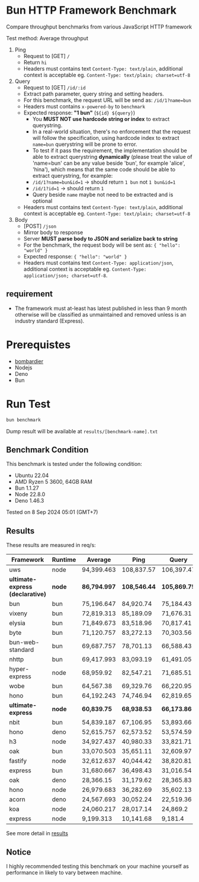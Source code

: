 # Bun HTTP Framework Benchmark

Compare throughput benchmarks from various JavaScript HTTP framework

Test method: Average throughput

1. Ping
    - Request to [GET] `/`
    - Return `hi`
    - Headers must contains text `Content-Type: text/plain`, additional context is acceptable eg. `Content-Type: text/plain; charset=utf-8`
2. Query
    - Request to [GET] `/id/:id`
    - Extract path parameter, query string and setting headers.
    - For this benchmark, the request URL will be send as: `/id/1?name=bun`
    - Headers must contains `x-powered-by` to `benchmark`
    - Expected response: **"1 bun"** (`${id} ${query}`)
        - You **MUST NOT use hardcode string or index** to extract querystring.
        - In a real-world situation, there's no enforcement that the request will follow the specification, using hardcode index to extract `name=bun` querystring will be prone to error.
        - To test if it pass the requirement, the implementation should be able to extract querystring **dynamically** (please treat the value of 'name=bun' can be any value beside 'bun', for example 'alice', 'hina'), which means that the same code should be able to extract querystring, for example:
        - `/id/1?name=bun&id=1` -> should return `1 bun` not `1 bun&id=1`
        - `/id/1?id=1` -> should return `1 `
        - Query beside `name` maybe not need to be extracted and is optional
    - Headers must contains text `Content-Type: text/plain`, additional context is acceptable eg. `Content-Type: text/plain; charset=utf-8`
3. Body
    - [POST] `/json`
    - Mirror body to response
    - Server **MUST parse body to JSON and serialize back to string**
    - For the benchmark, the request body will be sent as: `{ "hello": "world" }`
    - Expected response: `{ "hello": "world" }`
    - Headers must contains text `Content-Type: application/json`, additional context is acceptable eg. `Content-Type: application/json; charset=utf-8`.

## requirement

-   The framework must at-least has latest published in less than 9 month otherwise will be classified as unmaintained and removed unless is an industry standard (Express).

# Prerequistes

-   [bombardier](https://github.com/codesenberg/bombardier)
-   Nodejs
-   Deno
-   Bun

# Run Test

```typescript
bun benchmark
```

Dump result will be available at `results/[benchmark-name].txt`

## Benchmark Condition

This benchmark is tested under the following condition:

-   Ubuntu 22.04
-   AMD Ryzen 5 3600, 64GB RAM
-   Bun 1.1.27
-   Node 22.8.0
-   Deno 1.46.3

Tested on 8 Sep 2024 05:01 (GMT+7)

## Results

These results are measured in req/s:

|  Framework       | Runtime | Average | Ping       | Query      | Body       |
| ---------------- | ------- | ------- | ---------- | ---------- | ---------- |
| uws | node | 94,399.463 | 108,837.57 | 106,397.47 | 67,963.35 |
| **ultimate-express (declarative)** | **node** | **86,794.997** | **108,546.44** | **105,869.75** | **45,968.8** |
| bun | bun | 75,196.647 | 84,920.74 | 75,184.43 | 65,484.77 |
| vixeny | bun | 72,819.313 | 85,189.09 | 71,676.31 | 61,592.54 |
| elysia | bun | 71,849.673 | 83,518.96 | 70,817.41 | 61,212.65 |
| byte | bun | 71,120.757 | 83,272.13 | 70,303.56 | 59,786.58 |
| bun-web-standard | bun | 69,687.757 | 78,701.13 | 66,588.43 | 63,773.71 |
| nhttp | bun | 69,417.993 | 83,093.19 | 61,491.05 | 63,669.74 |
| hyper-express | node | 68,959.92 | 82,547.21 | 71,685.51 | 52,647.04 |
| wobe | bun | 64,567.38 | 69,329.76 | 66,220.95 | 58,151.43 |
| hono | bun | 64,192.243 | 74,746.94 | 62,819.65 | 55,010.14 |
| **ultimate-express** | **node** | **60,839.75** | **68,938.53** | **66,173.86** | **47,406.86** |
| nbit | bun | 54,839.187 | 67,106.95 | 53,893.66 | 43,516.95 |
| hono | deno | 52,615.757 | 62,573.52 | 53,574.59 | 41,699.16 |
| h3 | node | 34,927.437 | 40,980.33 | 33,821.71 | 29,980.27 |
| oak | bun | 33,070.503 | 35,651.11 | 32,609.97 | 30,950.43 |
| fastify | node | 32,612.637 | 40,044.42 | 38,820.81 | 18,972.68 |
| express | bun | 31,680.667 | 36,498.43 | 31,016.54 | 27,527.03 |
| oak | deno | 28,366.15 | 31,179.62 | 28,365.83 | 25,553 |
| hono | node | 26,979.683 | 36,282.69 | 35,602.13 | 9,054.23 |
| acorn | deno | 24,567.693 | 30,052.24 | 22,519.36 | 21,131.48 |
| koa | node | 24,060.217 | 28,017.14 | 24,869.2 | 19,294.31 |
| express | node | 9,199.313 | 10,141.68 | 9,181.4 | 8,274.86 |

See more detail in [results](https://github.com/SaltyAom/bun-http-framework-benchmark/tree/main/results)

## Notice

I highly recommended testing this benchmark on your machine yourself as performance in likely to vary between machine.
